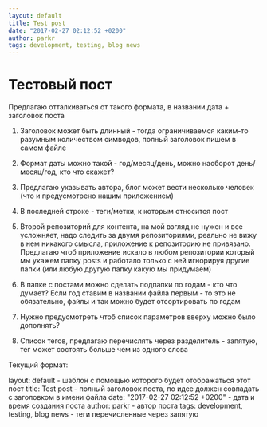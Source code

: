 ```yaml
---
layout: default
title: Test post
date: "2017-02-27 02:12:52 +0200"
author: parkr
tags: development, testing, blog news
---
```


# Тестовый пост

Предлагаю отталкиваться от такого формата, в названии дата + заголовок поста

1. Заголовок может быть длинный - тогда ограничиваемся каким-то разумным количеством симводов, полный заголовок пишем в самом файле
2. Формат даты можно такой - год/месяц/день, можно наоборот день/месяц/год, кто что скажет?
3. Предлагаю указывать автора, блог может вести несколько человек (что и предусмотрено нашим приложением)
4. В последней строке - теги/метки, к которым относится пост

5. Второй репозиторий для контента, на мой взгляд не нужен и все усложняет, надо следить за двумя репозиториями, реально не вижу в нем никакого смысла, приложение к репозиторию не привязано.
Предлагаю чтоб приложение искало в любом репозитории который мы укажем папку posts и работало только с ней игнорируя другие папки (или любую другую папку какую мы придумаем)
6. В папке с постами можно сделать подпапки по годам - кто что думает? Если год ставим в названии файла первым - то это не обязательно, файлы и так можно будет отсортировать по годам
7. Нужно предусмотреть чтоб список параметров вверху можно было дополнять?
8. Список тегов, предлагаю перечислять через разделитель - запятую, тег может состоять больше чем из одного слова

Текущий формат:

layout: default - шаблон с помощью которого будет отображаться этот пост
title: Test post - полный заголовок поста, по идее должен совпадать с заголовком в имени файла
date: "2017-02-27 02:12:52 +0200" - дата и время создания поста
author: parkr - автор поста
tags: development, testing, blog news - теги перечисленные через запятую